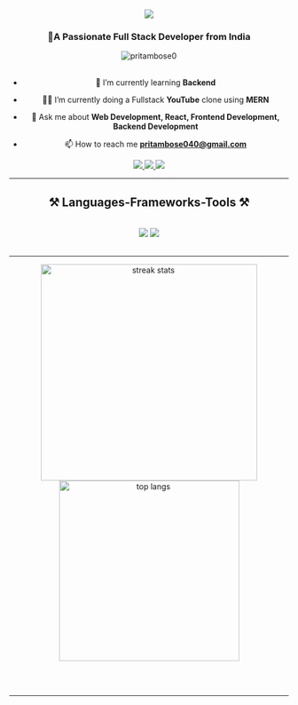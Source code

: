 <h1 align="center">
    <img src="https://readme-typing-svg.herokuapp.com/?font=Righteous&size=35&center=true&vCenter=true&width=500&height=70&duration=4000&lines=Hi+There!+👋;+I'm+Pritam;" />
</h1>

<h3 align="center">🚀A Passionate Full Stack Developer from India</h3>
<div align="center">
  <img src="https://komarev.com/ghpvc/?username=pritambose0&label=Profile%20Views&color=red&style=flat" alt="pritambose0" />
</div>
<br/>

<div align="center">
 
 - 🌱 I’m currently learning **Backend**

- 😮‍💨 I’m currently doing a  Fullstack **YouTube** clone using **MERN**

- 💬 Ask me about **Web Development, React, Frontend Development, Backend Development**

- 📫 How to reach me **pritambose040@gmail.com**

 </div>

<div align="center"> 
  <a href="mailto: pritambose040@gmail.com">
    <img src="https://img.shields.io/badge/Gmail-333333?style=for-the-badge&logo=gmail&logoColor=red" />
  </a>
  <a href="https://instagram.com/pritambose.dev" target="_blank">
    <img src="https://img.shields.io/badge/Instagram-E4405F?style=for-the-badge&logo=instagram&logoColor=white" target="_blank" />
  </a>
  <a href="https://www.linkedin.com/in/pritambose0?utm_source=share&utm_campaign=share_via&utm_content=profile&utm_medium=android_app" target="_blank">
    <img src="https://img.shields.io/badge/LinkedIn-0077B5?style=for-the-badge&logo=linkedin&logoColor=white" target="_blank" />
  </a>
  
</div>

<hr/>

<h2 align="center">⚒️ Languages-Frameworks-Tools ⚒️</h2>
<br/>
<div align="center">
    <img src="https://skillicons.dev/icons?i=html,css,react,vscode,github,figma,tailwind,git,c" />
    <img src="https://skillicons.dev/icons?i=nodejs,javascript,express,appwrite,mongodb" /><br>
</div>

<br/>
<hr/>

<div align=center>
  <img width=390 src="https://github-readme-streak-stats-salesp07.vercel.app/?user=pritambose0&count_private=true&theme=react&border_radius=10" alt="streak stats"/>
  <br/>
  <img width=325 align="center" src="https://github-readme-stats-salesp07.vercel.app/api/top-langs/?username=pritambose0&hide=HTML&langs_count=8&layout=compact&theme=react&border_radius=10&size_weight=0.5&count_weight=0.5&exclude_repo=github-readme-stats" alt="top langs" />
</div>

<br/><br/>

<hr/>
